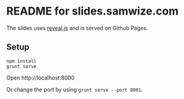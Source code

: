 # README for slides.samwize.com

The slides uses [reveal.js](http://lab.hakim.se/reveal-js/) and is served on Github Pages.

## Setup

    npm install
    grunt serve

Open http://localhost:8000

Or change the port by using `grunt serve --port 8001`.
